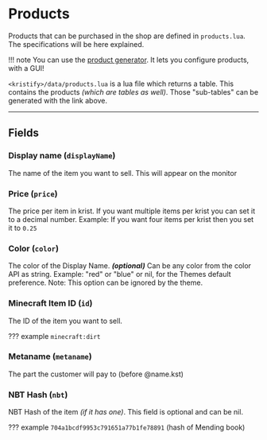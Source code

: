 # Products 

Products that can be purchased in the shop are defined in `products.lua`. The specifications will be here explained.

!!! note
    You can use the [product generator](https://kristify.madefor.cc/productgen).
    It lets you configure products, with a GUI!

`<kristify>/data/products.lua` is a lua file which returns a table. This contains the products *(which are tables as well)*. Those "sub-tables" can be generated with the link above.

---

## Fields

### Display name (`displayName`)

The name of the item you want to sell. This will appear on the monitor

### Price (`price`)

The price per item in krist. If you want multiple items per krist you can set it to a decimal number.
Example: If you want four items per krist then you set it to `0.25`

### Color (`color`)

The color of the Display Name. _**(optional)**_ Can be any color from the color API as string.
Example: "red" or "blue" or nil, for the Themes default preference.
Note: This option can be ignored by the theme.

### Minecraft Item ID (`id`)

The ID of the item you want to sell.

??? example
    `minecraft:dirt`

### Metaname (`metaname`)

The part the customer will pay to (before @name.kst)

### NBT Hash (`nbt`)

NBT Hash of the item *(if it has one)*. This field is optional and can be nil.

??? example
    `704a1bcdf9953c791651a77b1fe78891` (hash of Mending book)
